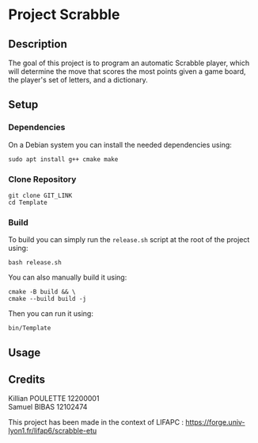 # Project Scrabble
## Description
The goal of this project is to program an automatic Scrabble player, 
which will determine the move that scores the most points given a game board, 
the player's set of letters, and a dictionary.

## Setup
### Dependencies
On a Debian system you can install the needed dependencies using:
```shell
sudo apt install g++ cmake make
```

### Clone Repository
```shell
git clone GIT_LINK
cd Template
```

### Build
To build you can simply run the `release.sh` script at the root of the project using:
```shell
bash release.sh
```

You can also manually build it using:
```shell
cmake -B build && \
cmake --build build -j
```

Then you can run it using:
```shell
bin/Template
```
## Usage



## Credits
Killian POULETTE 12200001<br/>
Samuel BIBAS 12102474

This project has been made in the context of LIFAPC : https://forge.univ-lyon1.fr/lifap6/scrabble-etu